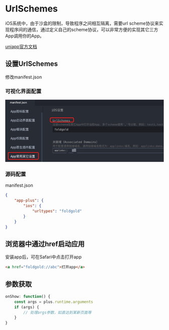 # UrlSchemes

iOS系统中，由于沙盒的限制，导致程序之间相互隔离，需要url scheme协议来实现程序间的通信，通过定义自己的scheme协议，可以非常方便的实现其它三方App调用你的App。

[uniapp官方文档](https://uniapp.dcloud.net.cn/tutorial/app-ios-schemes.html)

## 设置UrlSchemes

修改manifest.json

### 可视化界面配置

![设置](./UrlSchemes.png)

### 源码配置

manifest.json
```json
{
    "app-plus": {
        "ios": {
            "urltypes": "foldgold"
        }
    }
}
```

## 浏览器中通过href启动应用

安装app后，可在Safari中点击打开app

```html
<a href="foldgold://abc">打开app</a>
```

## 参数获取

```js
onShow: function() {
	const args = plus.runtime.arguments
	if (args) {
		// 处理args参数，如直达到某新页面等
	}
}
```
